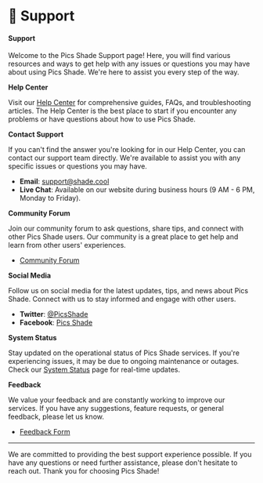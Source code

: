 # 🏅 Support

#### Support

Welcome to the Pics Shade Support page! Here, you will find various resources and ways to get help with any issues or questions you may have about using Pics Shade. We're here to assist you every step of the way.

**Help Center**

Visit our [Help Center](https://pics.shade.cool/help) for comprehensive guides, FAQs, and troubleshooting articles. The Help Center is the best place to start if you encounter any problems or have questions about how to use Pics Shade.

**Contact Support**

If you can't find the answer you're looking for in our Help Center, you can contact our support team directly. We're available to assist you with any specific issues or questions you may have.

* **Email**: [support@shade.cool](mailto:support@shade.cool)
* **Live Chat**: Available on our website during business hours (9 AM - 6 PM, Monday to Friday).

**Community Forum**

Join our community forum to ask questions, share tips, and connect with other Pics Shade users. Our community is a great place to get help and learn from other users' experiences.

* [Community Forum](https://pics.shade.cool/community)

**Social Media**

Follow us on social media for the latest updates, tips, and news about Pics Shade. Connect with us to stay informed and engage with other users.

* **Twitter**: [@PicsShade](https://twitter.com/PicsShade)
* **Facebook**: [Pics Shade](https://facebook.com/PicsShade)

**System Status**

Stay updated on the operational status of Pics Shade services. If you're experiencing issues, it may be due to ongoing maintenance or outages. Check our [System Status](https://pics.shade.cool/status) page for real-time updates.

**Feedback**

We value your feedback and are constantly working to improve our services. If you have any suggestions, feature requests, or general feedback, please let us know.

* [Feedback Form](https://pics.shade.cool/feedback)

***

We are committed to providing the best support experience possible. If you have any questions or need further assistance, please don't hesitate to reach out. Thank you for choosing Pics Shade!
